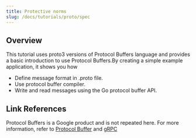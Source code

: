 ```yaml
---
title: Protective norms
slug: /docs/tutorials/proto/spec
---
```


## Overview

This tutorial uses proto3 versions of Protocol Buffers language and provides a basic introduction to use Protocol Buffers.By creating a simple example application, it shows you how

- Define message format in .proto file.
- Use protocol buffer compiler.
- Write and read messages using the Go protocol buffer API.

## Link References

Protocol Buffers is a Google product and is not repeated here. For more information, refer to <a href="https://developers.google.com/protocol-buffers/docs/gotutorial" target="_blank">Protocol Buffer</a> and <a href="https://grpc.io/docs/" target="_blank">gRPC</a>
